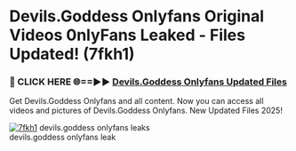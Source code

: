 # Devils.Goddess Onlyfans Original Videos 0nlyFans Leaked - Files Updated! (7fkh1)

<h3>🔴 CLICK HERE 🌐==►► <a href="https://tinyurl.com/x26r9saj" rel="nofollow">Devils.Goddess Onlyfans Updated Files</a></h3>

Get Devils.Goddess Onlyfans and all content. Now you can access all videos and pictures of Devils.Goddess Onlyfans. New Updated Files 2025!

[![7fkh1](https://i.imgur.com/LkgZPqh.gif)](https://tinyurl.com/x26r9saj)
devils.goddess onlyfans leaks<br>
devils.goddess onlyfans leak